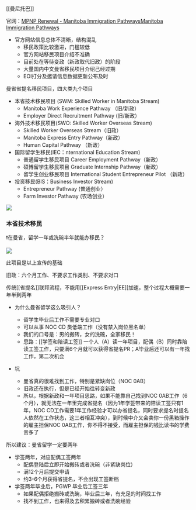 [[曼尼托巴]]

官网：[MPNP Renewal - Manitoba Immigration PathwaysManitoba Immigration Pathways](http://www.immigratemanitoba.com/immigrate-to-manitoba/mpnp-renewal)

- 官方网站信息总体不清晰，结构混乱
	- 移民政策比较激进，门槛较低
	- 官方网站移民项目介绍不准确
	- 目前处在等待变政（新政取代旧政）的阶段
	- 大量国内中文曼省移民项目介绍己经过期
	- EOl打分及邀请信息数据更新公布及时


曼省省提名移民项目，四大类九个项目

- 本省技术移民项目 (SWM: Skilled Worker in Manitoba Stream)
	- Manitoba Work Experience Pathway （旧/新政）
	- Employer Direct Recruitment Pathway (旧/新政）
- 海外技术移民项目(SWO: Skilled Worker Overseas Stream)
	- Skilled Worker Overseas Stream（旧政）
	- Manitoba Express Entry Pathway（新政）
	- Human Capital Pathway （新政）
- 国际留学生移民(IEC：nternational Education Stream)
	- 普通留学生移民项目 Career Employment Pathway（新政）
	- 硕博留学生移民项目 Graduate Internship Pathway（新政）
	- 留学生创业移民项目 International Student Entrepreneur Pilot （新政）
- 投资移民(BIS：Business Investor Stream)
	- Entrepreneur Pathway (普通创业）
	- Farm Investor Pathway (农场创业）


![](https://picture-guan.oss-cn-hangzhou.aliyuncs.com/20220901021222.png)

### 本省技术移民

❗️在曼省，留学一年或洗碗半年就能办移民？

![](https://picture-guan.oss-cn-hangzhou.aliyuncs.com/20220901021449.png)

此项目是以上宣传的基础

旧政：六个月工作、不要求工作类别、不要求对口

传统[[省提名]]联邦流程，不能用[[Express Entry|EE]]加速，整个过程大概需要一年半到两年

- 为什么曼省留学这么吸引人？
	- 留学生毕业后工作不需要专业对口
	- 可以从事 NOC CD 类低端工作（没有禁入岗位黑名单）
	- 我们的口号是：男的搬砖，女的洗碗，全家移民！
	- 思路：[[学签和陪读工签]] 一个人（A）读一年项目，配偶（B）同时靠陪读工签工作，只要满6个月就可以获得省提名PR；A毕业后还可以有一年找工作，第二次机会

- 坑
	- 曼省真的很难找到工作，特别是紧缺岗位（NOC 0AB）
	- 旧政还在执行，但是已经开始往转变新政
	- 所以，根据新政和一年项目思路，如果不能靠自己找到NOC 0AB工作（6个月），就无法在一年里完成省提名（因为1年学签带来的陪读工签只有1年，NOC CD工作需要1年工作经验才可以办省提名，同时要求提名时提名人依然在工作状态，这三者相互冲突），到时候中介又会卖你一份黑箱操作的雇主担保NOC 0AB工作，你不得不接受，而雇主担保的钱比读书的学费贵多了

所以建议：曼省留学一定要两年
- 学签两年，对应配偶工签两年
	- 配偶登陆后立即开始搬砖或者洗碗（非紧缺岗位）
	- 满12个月后提交申请
	- 约3-6个月获得省提名，不会出现工签断档
- 学签两年毕业后，PGWP 毕业后工签三年
	- 如果配偶拒绝搬砖或洗碗，毕业后三年，有充足的时间找工作
	- 找不到工作，也来得及去积累搬砖或者洗碗经验